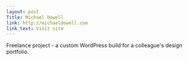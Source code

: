 ```yaml
---
layout: post
Title: Michael Dowell
link: http://michaeldowell.com
link_text: Visit site
---
```


Freelance project - a custom WordPress build for a colleague's design portfolio.